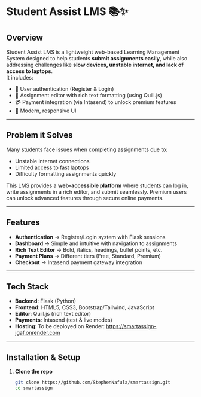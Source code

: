 # Student Assist LMS 📚✨

## Overview
Student Assist LMS is a lightweight web-based Learning Management System designed to help students **submit assignments easily**, while also addressing challenges like **slow devices, unstable internet, and lack of access to laptops**.  
It includes:
- 🔐 User authentication (Register & Login)  
- 📝 Assignment editor with rich text formatting (using Quill.js)  
- 💳 Payment integration (via Intasend) to unlock premium features  
- 🎨 Modern, responsive UI  

---

## Problem it Solves
Many students face issues when completing assignments due to:
- Unstable internet connections  
- Limited access to fast laptops  
- Difficulty formatting assignments quickly  

This LMS provides a **web-accessible platform** where students can log in, write assignments in a rich editor, and submit seamlessly. Premium users can unlock advanced features through secure online payments.  

---

## Features
- **Authentication** → Register/Login system with Flask sessions  
- **Dashboard** → Simple and intuitive with navigation to assignments  
- **Rich Text Editor** → Bold, italics, headings, bullet points, etc.  
- **Payment Plans** → Different tiers (Free, Standard, Premium)  
- **Checkout** → Intasend payment gateway integration  

---

## Tech Stack
- **Backend**: Flask (Python)  
- **Frontend**: HTML5, CSS3, Bootstrap/Tailwind, JavaScript  
- **Editor**: Quill.js (rich text editor)  
- **Payments**: Intasend (test & live modes)  
- **Hosting**: To be deployed on Render: https://smartassign-jgaf.onrender.com

---

## Installation & Setup

1. **Clone the repo**
   ```bash
   git clone https://github.com/StephenNafula/smartassign.git
   cd smartassign
